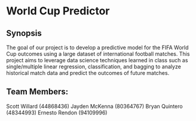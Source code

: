 # World Cup Predictor

## Synopsis
The goal of our project is to develop a predictive model for the FIFA World Cup outcomes using a large dataset of international football matches. This project aims to leverage data science techniques learned in class such as single/multiple linear regression, classification, and bagging to analyze historical match data and predict the outcomes of future matches.

## Team Members: 
Scott Willard (44868436) 
Jayden McKenna (80364767)
Bryan Quintero (48344993)
Ernesto Rendon (94109996)
